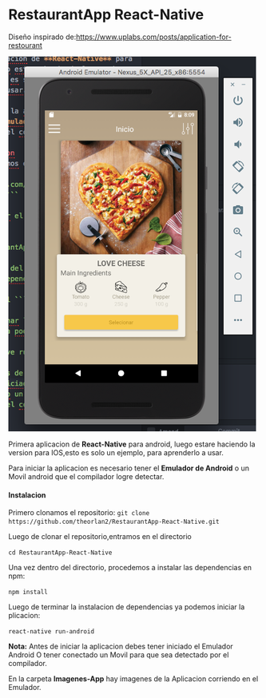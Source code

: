 # RestaurantApp React-Native
Diseño inspirado de:https://www.uplabs.com/posts/application-for-restourant

![Imagen aplicacion](/Imagenes-App/imagen-home.png)

 Primera aplicacion de **React-Native** para android, luego estare haciendo la version para IOS,esto es solo un ejemplo, para aprenderlo a usar.

  Para iniciar la aplicacion es necesario tener el **Emulador de Android** o un Movil android que el compilador logre detectar.

#### Instalacion
 Primero clonamos el repositorio:
``` git clone https://github.com/theorlan2/RestaurantApp-React-Native.git ```

Luego de clonar el repositorio,entramos en el directorio     

``` cd RestaurantApp-React-Native ```

Una vez dentro del directorio, procedemos a instalar las dependencias en npm:

``` npm install ```

Luego de terminar la instalacion de dependencias ya podemos iniciar la plicacion:

``` react-native run-android ```

**Nota:** Antes de iniciar la aplicacion debes tener iniciado el Emulador Android O tener conectado un Movil para que sea detectado por el compilador.

En la carpeta **Imagenes-App** hay imagenes de la Aplicacion corriendo en el Emulador.
